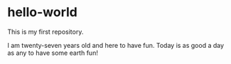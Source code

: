 # hello-world
This is my first repository.

I am twenty-seven years old and here to have fun.
Today is as good a  day as any to have some earth fun!
